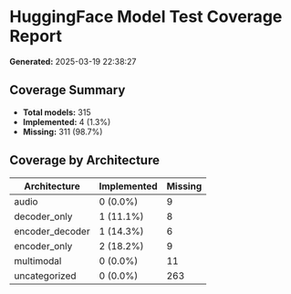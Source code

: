 # HuggingFace Model Test Coverage Report

**Generated:** 2025-03-19 22:38:27

## Coverage Summary

- **Total models:** 315
- **Implemented:** 4 (1.3%)
- **Missing:** 311 (98.7%)

## Coverage by Architecture

| Architecture | Implemented | Missing |
| --- | --- | --- |
| audio | 0 (0.0%) | 9 |
| decoder_only | 1 (11.1%) | 8 |
| encoder_decoder | 1 (14.3%) | 6 |
| encoder_only | 2 (18.2%) | 9 |
| multimodal | 0 (0.0%) | 11 |
| uncategorized | 0 (0.0%) | 263 |
